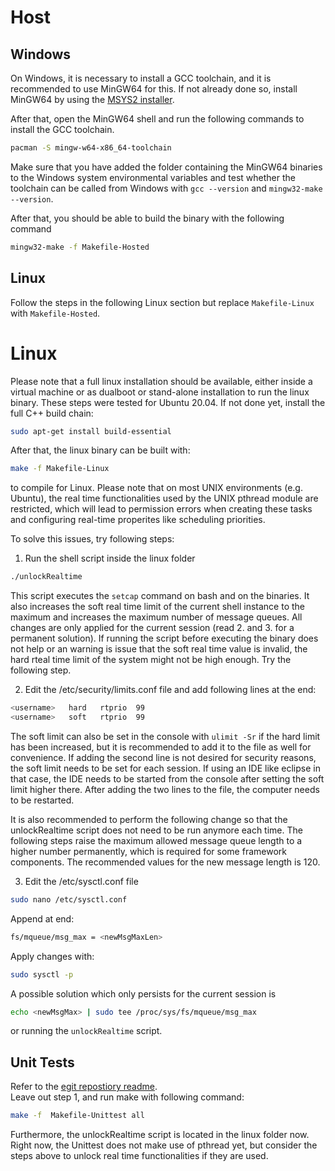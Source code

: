 # <a id="top"></a> <a name="host"></a> Host

## Windows

On Windows, it is necessary to install a GCC toolchain, and it is recommended to use MinGW64
for this. If not already done so, install MinGW64 by using the
[MSYS2 installer](https://www.msys2.org/).

After that, open the MinGW64 shell and run the following commands to install
the GCC toolchain.

```sh
pacman -S mingw-w64-x86_64-toolchain
```

Make sure that you have added the folder containing the MinGW64 binaries to the 
Windows system environmental variables and test whether the toolchain can be called 
from Windows with `gcc --version` and `mingw32-make --version`.

After that, you should be able to build the binary with the following command

```sh
mingw32-make -f Makefile-Hosted
```

## Linux

Follow the steps in the following Linux section but replace `Makefile-Linux` with `Makefile-Hosted`.

# <a id="top"></a> <a name="linux"></a> Linux

Please note that a full linux installation should be available,
either inside a virtual machine or as dualboot or stand-alone installation to run
the linux binary. These steps were tested for Ubuntu 20.04.
If not done yet, install the full C++ build chain:
```sh
sudo apt-get install build-essential
```

After that, the linux binary can be built with:
```sh
make -f Makefile-Linux
```
to compile for Linux.
Please note that on most UNIX environments (e.g. Ubuntu), the real time functionalities 
used by the UNIX pthread module are restricted, which will lead to permission errors when creating these tasks
and configuring real-time properites like scheduling priorities.

To solve this issues, try following steps:

1. Run the shell script inside the linux folder
```sh
./unlockRealtime
```
This script executes the `setcap` command on bash and on the binaries.
It also increases the soft real time limit of the current shell instance
to the maximum and increases the maximum number of message queues.
All changes are only applied for the current session (read 2. and 3. for 
a permanent solution).
If running the script before executing the binary does
not help or an warning is issue that the soft real time value is invalid, 
the hard rteal time limit of the system might not be high enough.
Try the following step.

2. Edit the /etc/security/limits.conf 
file and add following lines at the end:
```sh
<username>   hard   rtprio  99
<username>   soft   rtprio  99
```
The soft limit can also be set in the console with `ulimit -Sr` if the hard
limit has been increased, but it is recommended to add it to the file as well for convenience.
If adding the second line is not desired for security reasons,
the soft limit needs to be set for each session. If using an IDE like eclipse 
in that case, the IDE needs to be started from the console after setting
the soft limit higher there. After adding the two lines to the file,
the computer needs to be restarted.

It is also recommended to perform the following change so that the unlockRealtime
script does not need to be run anymore each time. The following steps
raise the maximum allowed message queue length to a higher number permanently, which is 
required for some framework components. The recommended values for the new message
length is 120.

3. Edit the /etc/sysctl.conf file
```sh
sudo nano /etc/sysctl.conf
```
Append at end: 
```sh
fs/mqueue/msg_max = <newMsgMaxLen>
```
Apply changes with: 
```sh
sudo sysctl -p
``` 

A possible solution which only persists for the current session is
```sh
echo <newMsgMax> | sudo tee /proc/sys/fs/mqueue/msg_max
```
or running the `unlockRealtime` script.


## <a name="unittest"></a> Unit Tests
Refer to the [egit repostiory readme](https://egit.irs.uni-stuttgart.de/fsfw/fsfw_tests).<br>
Leave out step 1, and run make with following command:
```sh
make -f  Makefile-Unittest all
```

Furthermore, the unlockRealtime script is located in the linux folder now.
Right now, the Unittest does not make use of pthread yet, but consider the
steps above to unlock real time functionalities if they are used.
